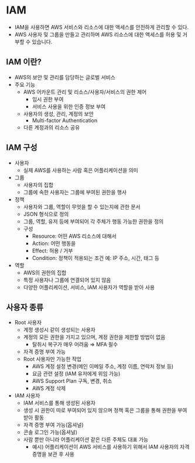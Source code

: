 # **IAM**

- IAM을 사용하면 AWS 서비스와 리소스에 대한 액세스를 안전하게 관리할 수 있다.
- AWS 사용자 및 그룹을 만들고 관리하며 AWS 리소스에 대한 액세스를 허용 및 거부할 수 있습니다.

## **IAM 이란?**

- AWS의 보안 및 관리를 담당하는 글로벌 서비스
- 주요 기능
  - AWS 어카운트 관리 및 리소스/사용자/서비스의 권한 제어
    - 임시 권한 부여
    - 서비스 사용을 위한 인증 정보 부여
  - 사용자의 생성, 관리, 계정의 보안
    - Multi-factor Authentication
  - 다른 계정과의 리소스 공유

## **IAM 구성**

- 사용자
  - 실제 AWS를 사용하는 사람 혹은 어플리케이션을 의미
- 그룹
  - 사용자의 집합
  - 그룹에 속한 사용자는 그룹에 부여된 권한을 행사
- 정책
  - 사용자와 그룹, 역할이 무엇을 할 수 있는지에 관한 문서
  - JSON 형식으로 정의
  - 그룹, 역할, 유저 등에 부여되어 각 주체가 행동 가능한 권한을 정의
  - 구성
    - Resource: 어떤 AWS 리소스에 대해서
    - Action: 어떤 행동을
    - Effect: 허용 / 거부
    - Condition: 정책이 적용되는 조건
      예: IP 주소, 시간, 태그 등
- 역할
  - AWS의 권한의 집합
  - 특정 사용자나 그룹에 연결되어 있지 않음
  - 다양한 어플리케이션, 서비스, IAM 사용자가 역할을 받아 사용

## **사용자 종류**

- Root 사용자
  - 계정 생성시 같이 생성되는 사용자
  - 계정의 모든 권한을 가지고 있으며, 계정 권한을 제한할 방법이 없음
    - 탈취시 복구가 매우 어려움 ⇒ MFA 필수
  - 자격 증명 부여 가능
  - Root 사용자만 가능한 작업
    - AWS 계정 설정 변경(메인 이메일 주소, 계정 이름, 연락처 정보 등)
    - 요금 관련 설정 (IAM 유저에게 위임 가능)
    - AWS Support Plan 구독, 변경, 취소
    - AWS 계정 삭제
- IAM 사용자
  - IAM 서비스를 통해 생성된 사용자
  - 생성 시 권한이 따로 부여되어 있지 않으며 정책 혹은 그룹을 통해 권한을 부여받아 활동
  - 자격 증명 부여 가능(옵셔널)
  - 콘솔 로그인 가능(옵셔널)
  - 사람 뿐만 아니라 어플리케이션 같은 다른 주체도 대표 가능
    - 예시) 어플리케이션이 AWS 서비스를 사용하기 위해서 IAM 사용자의 자격증명을 보관 후 사용
